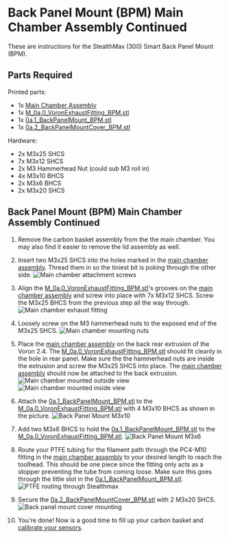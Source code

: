 # Back Panel Mount (BPM) Main Chamber Assembly Continued

These are instructions for the StealthMax (300) Smart Back Panel Mount (BPM). 

## Parts Required

Printed parts:
- 1x [Main Chamber Assembly](../../Docs/BPM/BPM_Main_Chamber_Assembly_Continued.md)
- 1x [M_0a.0_VoronExhaustFitting_BPM.stl](../../STLs/0_Mount/0a_BackPanelMount/StealthMax/M_0a.0_VoronExhaustFitting_BPM.stl)
- 1x [0a.1_BackPanelMount_BPM.stl](../../STLs/0_Mount/0a_BackPanelMount/0a.1_BackPanelMount_BPM.stl)
- 1x [0a.2_BackPanelMountCover_BPM.stl](../../STLs/0_Mount/0a_BackPanelMount/0a.2_BackPanelMountCover_BPM.stl)

Hardware:
- 2x M3x25 SHCS
- 7x M3x12 SHCS
- 2x M3 Hammerhead Nut (could sub M3 roll in)
- 4x M3x10 BHCS
- 2x M3x6 BHCS
- 2x M3x20 SHCS

## Back Panel Mount (BPM) Main Chamber Assembly Continued

1. Remove the carbon basket assembly from the the main chamber. You may also find it easier to remove the lid assembly as well.

1. Insert two M3x25 SHCS into the holes marked in the [main chamber assembly](../../Docs/BPM/BPM_Main_Chamber_Assembly_Continued.md). Thread them in so the tiniest bit is poking through the other side.
![Main chamber attachment screws](../../assets/docs/BPM/bpm_mounting_2020_screws.JPEG)

1. Align the [M_0a.0_VoronExhaustFitting_BPM.stl](../../STLs/0_Mount/0a_BackPanelMount/StealthMax/M_0a.0_VoronExhaustFitting_BPM.stl)'s grooves on the [main chamber assembly](../../Docs/BPM/BPM_Main_Chamber_Assembly_Continued.md) and screw into place with 7x M3x12 SHCS. Screw the M3x25 BHCS from the previous step all the way through.
![Main chamber exhaust fitting](../../assets/docs/BPM/bpm_mounting_exhaustfitting_fastened.JPEG)

1. Loosely screw on the M3 hammerhead nuts to the exposed end of the M3x25 SHCS.
![Main chamber mounting nuts](../../assets/docs/BPM/bpm_mounting_2020_hammerhead.JPEG)

1. Place the [main chamber assembly](../../Docs/BPM/BPM_Main_Chamber_Assembly_Continued.md) on the back rear extrusion of the Voron 2.4. The [M_0a.0_VoronExhaustFitting_BPM.stl](../../STLs/0_Mount/0a_BackPanelMount/StealthMax/M_0a.0_VoronExhaustFitting_BPM.stl) should fit cleanly in the hole in rear panel. Make sure the the hammerhead nuts are inside the extrusion and screw the M3x25 SHCS into place. The [main chamber assembly](../../Docs/BPM/BPM_Main_Chamber_Assembly_Continued.md) should now be attached to the back extrusion.
![Main chamber mounted outside view](../../assets/docs/BPM/bpm_mounting_stealthmax_mounting.JPEG)
![Main chamber mounted inside view](../../assets/docs/BPM/bpm_mounting_stealthmax_fastened.JPEG)

1. Attach the [0a.1_BackPanelMount_BPM.stl](../../STLs/0_Mount/0a_BackPanelMount/0a.1_BackPanelMount_BPM.stl) to the [M_0a.0_VoronExhaustFitting_BPM.stl](../../STLs/0_Mount/0a_BackPanelMount/StealthMax/M_0a.0_VoronExhaustFitting_BPM.stl) with 4 M3x10 BHCS as shown in the picture.
![Back Panel Mount M3x10](../../assets/docs/BPM/bpm_mounting_backpanelmount_fastened1.JPEG)

1. Add two M3x6 BHCS to hold the [0a.1_BackPanelMount_BPM.stl](../../STLs/0_Mount/0a_BackPanelMount/0a.1_BackPanelMount_BPM.stl) to the [M_0a.0_VoronExhaustFitting_BPM.stl](../../STLs/0_Mount/0a_BackPanelMount/StealthMax/M_0a.0_VoronExhaustFitting_BPM.stl).
![Back Panel Mount M3x6](../../assets/docs/BPM/bpm_mounting_backpanelmount_fastened2.JPEG)

1. Route your PTFE tubing for the filament path through the PC4-M10 fitting in the [main chamber assembly](../../Docs/BPM/BPM_Main_Chamber_Assembly_Continued.md) to your desired length to reach the toolhead. This should be one piece since the fitting only acts as a stopper preventing the tube from coming loose. Make sure this goes through the little slot in the [0a.1_BackPanelMount_BPM.stl](../../STLs/0_Mount/0a_BackPanelMount/0a.1_BackPanelMount_BPM.stl).
![PTFE routing through Stealthmax](../../assets/docs/BPM/bpm_mounting_ptfe_routing.JPEG)

1. Secure the [0a.2_BackPanelMountCover_BPM.stl](../../STLs/0_Mount/0a_BackPanelMount/0a.2_BackPanelMountCover_BPM.stl) with 2 M3x20 SHCS.
![Back panel mount cover mounting](../../assets/docs/BPM/bpm_mounting_backpanelmountcover_fastened.JPEG)

1. You're done! Now is a good time to fill up your carbon basket and [calibrate your sensors](https://github.com/SanaaHamel/nevermore-controller/blob/main/doc/voc.adoc#baseline-calibration).

